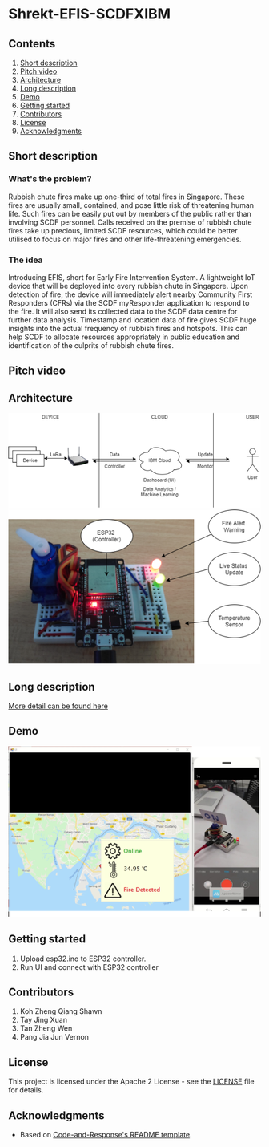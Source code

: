 # Shrekt-EFIS-SCDFXIBM

## Contents
1. [Short description](#short-description)
1. [Pitch video](#pitch-video)
1. [Architecture](#architecture)
1. [Long description](#long-description)
1. [Demo](#demo)
1. [Getting started](#getting-started)
1. [Contributors](#contributors)
1. [License](#license)
1. [Acknowledgments](#acknowledgments)

## Short description
### What's the problem?
Rubbish chute fires make up one-third of total fires in Singapore. These fires are usually small, contained, and pose little risk of threatening human life. Such fires can be easily put out by members of the public rather than involving SCDF personnel. Calls received on the premise of rubbish chute fires take up precious, limited SCDF resources, which could be better utilised to focus on major fires and other life-threatening emergencies.

### The idea
Introducing EFIS, short for Early Fire Intervention System. A lightweight IoT device that will be deployed into every rubbish chute in Singapore. Upon detection of fire, the device will immediately alert nearby Community First Responders (CFRs) via the SCDF myResponder application to respond to the fire. It will also send its collected data to the SCDF data centre for further data analysis. Timestamp and location data of fire gives SCDF huge insights into the actual frequency of rubbish fires and hotspots. This can help SCDF to allocate resources appropriately in public education and identification of the culprits of rubbish chute fires.

## Pitch video


## Architecture
![EFIS=architecture](https://github.com/sevenbeets/Shrekt-EFIS-SCDFXIBM/blob/master/EFIS-architecture.png)
![EFIS-device](https://github.com/sevenbeets/Shrekt-EFIS-SCDFXIBM/blob/master/EFIS-device.png)

## Long description
[More detail can be found here](DESCRIPTION.md)

## Demo
![EFIS-demo](https://github.com/sevenbeets/Shrekt-EFIS-SCDFXIBM/blob/master/demo.png)

## Getting started
1. Upload esp32.ino to ESP32 controller.
2. Run UI and connect with ESP32 controller

## Contributors
1. Koh Zheng Qiang Shawn
1. Tay Jing Xuan
1. Tan Zheng Wen
1. Pang Jia Jun Vernon

## License
This project is licensed under the Apache 2 License - see the [LICENSE](LICENSE.md) file for details.

## Acknowledgments
* Based on [Code-and-Response's README template](https://github.com/Code-and-Response/Project-Sample/blob/master/README.md).
